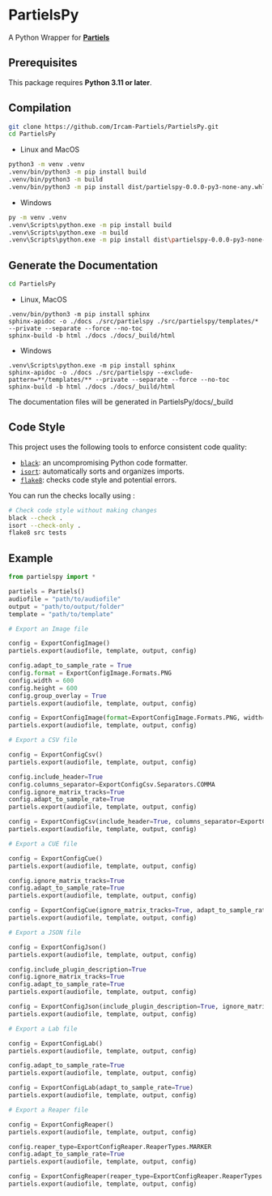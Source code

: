# PartielsPy
A Python Wrapper for **[Partiels](https://github.com/Ircam-Partiels/Partiels)**

## Prerequisites

This package requires **Python 3.11 or later**.

## Compilation
```sh
git clone https://github.com/Ircam-Partiels/PartielsPy.git
cd PartielsPy
```
- Linux and MacOS
```sh
python3 -m venv .venv
.venv/bin/python3 -m pip install build
.venv/bin/python3 -m build
.venv/bin/python3 -m pip install dist/partielspy-0.0.0-py3-none-any.whl
```
- Windows
```sh
py -m venv .venv
.venv\Scripts\python.exe -m pip install build
.venv\Scripts\python.exe -m build
.venv\Scripts\python.exe -m pip install dist\partielspy-0.0.0-py3-none-any.whl
```

## Generate the Documentation
```sh
cd PartielsPy
```
- Linux, MacOS
```
.venv/bin/python3 -m pip install sphinx
sphinx-apidoc -o ./docs ./src/partielspy ./src/partielspy/templates/* --private --separate --force --no-toc
sphinx-build -b html ./docs ./docs/_build/html
```
- Windows
```
.venv\Scripts\python.exe -m pip install sphinx
sphinx-apidoc -o ./docs ./src/partielspy --exclude-pattern=**/templates/** --private --separate --force --no-toc
sphinx-build -b html ./docs ./docs/_build/html
```

The documentation files will be generated in PartielsPy/docs/_build

## Code Style
This project uses the following tools to enforce consistent code quality:

- [`black`](https://black.readthedocs.io/en/stable/): an uncompromising Python code formatter.
- [`isort`](https://pycqa.github.io/isort/): automatically sorts and organizes imports.
- [`flake8`](https://flake8.pycqa.org/): checks code style and potential errors.

You can run the checks locally using :
```bash
# Check code style without making changes
black --check .
isort --check-only .
flake8 src tests
```

## Example

```python
from partielspy import *

partiels = Partiels()
audiofile = "path/to/audiofile"
output = "path/to/output/folder"
template = "path/to/template"

# Export an Image file

config = ExportConfigImage()
partiels.export(audiofile, template, output, config)

config.adapt_to_sample_rate = True
config.format = ExportConfigImage.Formats.PNG
config.width = 600
config.height = 600
config.group_overlay = True
partiels.export(audiofile, template, output, config)

config = ExportConfigImage(format=ExportConfigImage.Formats.PNG, width=200, height=200)
partiels.export(audiofile, template, output, config)

# Export a CSV file

config = ExportConfigCsv()
partiels.export(audiofile, template, output, config)

config.include_header=True
config.columns_separator=ExportConfigCsv.Separators.COMMA
config.ignore_matrix_tracks=True
config.adapt_to_sample_rate=True
partiels.export(audiofile, template, output, config)

config = ExportConfigCsv(include_header=True, columns_separator=ExportConfigCsv.Separators.COMMA, ignore_matrix_tracks=True, adapt_to_sample_rate=True)
partiels.export(audiofile, template, output, config)

# Export a CUE file

config = ExportConfigCue()
partiels.export(audiofile, template, output, config)

config.ignore_matrix_tracks=True
config.adapt_to_sample_rate=True
partiels.export(audiofile, template, output, config)

config = ExportConfigCue(ignore_matrix_tracks=True, adapt_to_sample_rate=True)
partiels.export(audiofile, template, output, config)

# Export a JSON file

config = ExportConfigJson()
partiels.export(audiofile, template, output, config)

config.include_plugin_description=True
config.ignore_matrix_tracks=True
config.adapt_to_sample_rate=True
partiels.export(audiofile, template, output, config)

config = ExportConfigJson(include_plugin_description=True, ignore_matrix_tracks=True, adapt_to_sample_rate=True)
partiels.export(audiofile, template, output, config)

# Export a Lab file

config = ExportConfigLab()
partiels.export(audiofile, template, output, config)

config.adapt_to_sample_rate=True
partiels.export(audiofile, template, output, config)

config = ExportConfigLab(adapt_to_sample_rate=True)
partiels.export(audiofile, template, output, config)

# Export a Reaper file

config = ExportConfigReaper()
partiels.export(audiofile, template, output, config)

config.reaper_type=ExportConfigReaper.ReaperTypes.MARKER
config.adapt_to_sample_rate=True
partiels.export(audiofile, template, output, config)

config = ExportConfigReaper(reaper_type=ExportConfigReaper.ReaperTypes.MARKER, adapt_to_sample_rate=True)
partiels.export(audiofile, template, output, config)

```
